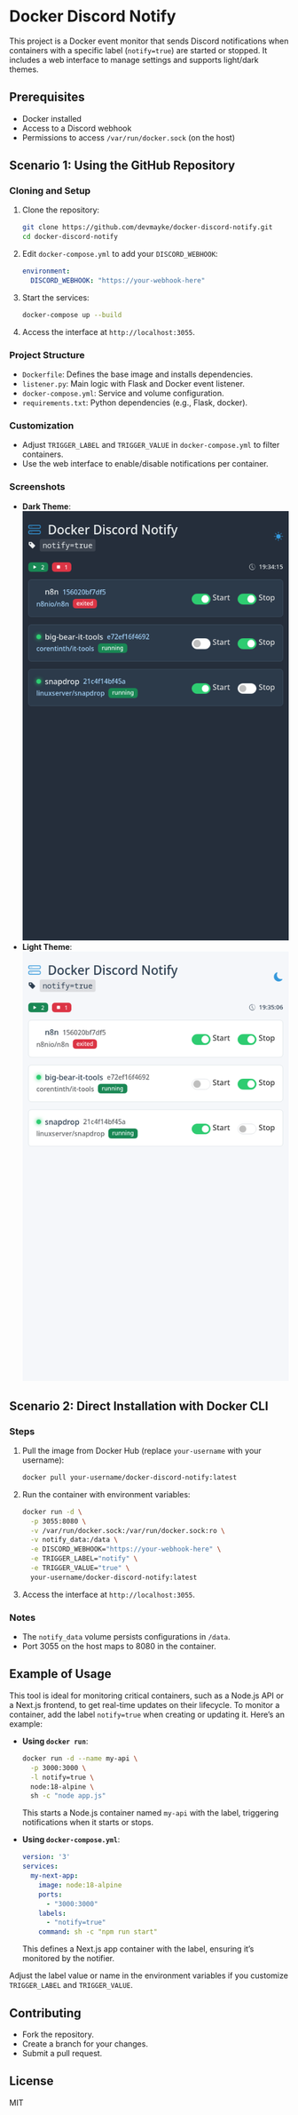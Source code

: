 # Docker Discord Notify

This project is a Docker event monitor that sends Discord notifications when containers with a specific label (`notify=true`) are started or stopped. It includes a web interface to manage settings and supports light/dark themes.

## Prerequisites
- Docker installed
- Access to a Discord webhook
- Permissions to access `/var/run/docker.sock` (on the host)

## Scenario 1: Using the GitHub Repository

### Cloning and Setup
1. Clone the repository:
   ```bash
   git clone https://github.com/devmayke/docker-discord-notify.git
   cd docker-discord-notify
   ```
2. Edit `docker-compose.yml` to add your `DISCORD_WEBHOOK`:
   ```yaml
   environment:
     DISCORD_WEBHOOK: "https://your-webhook-here"
   ```
3. Start the services:
   ```bash
   docker-compose up --build
   ```
4. Access the interface at `http://localhost:3055`.

### Project Structure
- `Dockerfile`: Defines the base image and installs dependencies.
- `listener.py`: Main logic with Flask and Docker event listener.
- `docker-compose.yml`: Service and volume configuration.
- `requirements.txt`: Python dependencies (e.g., Flask, docker).

### Customization
- Adjust `TRIGGER_LABEL` and `TRIGGER_VALUE` in `docker-compose.yml` to filter containers.
- Use the web interface to enable/disable notifications per container.

### Screenshots
- **Dark Theme**: ![Dark Theme](screenshot-dark.png)
- **Light Theme**: ![Light Theme](screenshot-light.png)

## Scenario 2: Direct Installation with Docker CLI

### Steps
1. Pull the image from Docker Hub (replace `your-username` with your username):
   ```bash
   docker pull your-username/docker-discord-notify:latest
   ```
2. Run the container with environment variables:
   ```bash
   docker run -d \
     -p 3055:8080 \
     -v /var/run/docker.sock:/var/run/docker.sock:ro \
     -v notify_data:/data \
     -e DISCORD_WEBHOOK="https://your-webhook-here" \
     -e TRIGGER_LABEL="notify" \
     -e TRIGGER_VALUE="true" \
     your-username/docker-discord-notify:latest
   ```
3. Access the interface at `http://localhost:3055`.

### Notes
- The `notify_data` volume persists configurations in `/data`.
- Port 3055 on the host maps to 8080 in the container.

## Example of Usage
This tool is ideal for monitoring critical containers, such as a Node.js API or a Next.js frontend, to get real-time updates on their lifecycle. To monitor a container, add the label `notify=true` when creating or updating it. Here’s an example:

- **Using `docker run`**:
  ```bash
  docker run -d --name my-api \
    -p 3000:3000 \
    -l notify=true \
    node:18-alpine \
    sh -c "node app.js"
  ```
  This starts a Node.js container named `my-api` with the label, triggering notifications when it starts or stops.

- **Using `docker-compose.yml`**:
  ```yaml
  version: '3'
  services:
    my-next-app:
      image: node:18-alpine
      ports:
        - "3000:3000"
      labels:
        - "notify=true"
      command: sh -c "npm run start"
  ```
  This defines a Next.js app container with the label, ensuring it’s monitored by the notifier.

Adjust the label value or name in the environment variables if you customize `TRIGGER_LABEL` and `TRIGGER_VALUE`.

## Contributing
- Fork the repository.
- Create a branch for your changes.
- Submit a pull request.

## License
MIT